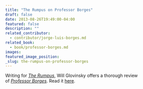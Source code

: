 ```yaml
---
title: "The Rumpus on Professor Borges"
draft: false
date: 2013-08-26T19:49:00-04:00
featured: false
description: ""
related_contributor:
  - contributor/jorge-luis-borges.md
related_book:
  - book/professor-borges.md
images:
featured_image_position: 
_slug: the-rumpus-on-professor-borges
---
```


Writing for [_The Rumpus_](http://therumpus.net/2013/08/professor-borges-reviewed-by-will-glovinsky/), Will Glovinsky offers a thorough review of [_Professor Borges_](http://ndbooks.com/book/professor-borges). Read it [here](http://therumpus.net/2013/08/professor-borges-reviewed-by-will-glovinsky/). 

